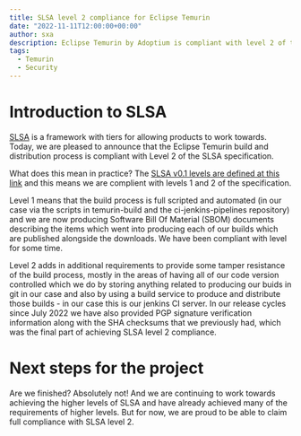 ```yaml
---
title: SLSA level 2 compliance for Eclipse Temurin
date: "2022-11-11T12:00:00+00:00"
author: sxa
description: Eclipse Temurin by Adoptium is compliant with level 2 of the SLSA secure development framework.
tags:
  - Temurin
  - Security
---
```


# Introduction to SLSA

[SLSA](https://slsa.dev) is a framework with tiers for allowing products to
work towards.  Today, we are pleased to announce that the Eclipse Temurin
build and distribution process is compliant with Level 2 of the SLSA
specification.

What does this mean in practice? The [SLSA v0.1 levels are defined at this
link](http://slsa.dev/spec/v0.1/levels) and this means we are complient with
levels 1 and 2 of the specification.

Level 1 means that the build process is full scripted and automated (in
our case via the scripts in temurin-build and the ci-jenkins-pipelines
repository) and we are now producing Software Bill Of Material (SBOM)
documents describing the items which went into producing each of our builds
which are published alongside the downloads. We have been compliant with
level for some time.

Level 2 adds in additional requirements to provide some tamper resistance of
the build process, mostly in the areas of having all of our code version
controlled which we do by storing anything related to producing our buids in
git in our case and also by using a build service to produce and distribute
those builds - in our case this is our jenkins CI server. In our release
cycles since July 2022 we have also provided PGP signature verification
information along with the SHA checksums that we previously had, which was
the final part of achieving SLSA level 2 compliance.

# Next steps for the project

Are we finished? Absolutely not! And we are continuing to work towards
achieving the higher levels of SLSA and have already achieved many of the
requirements of higher levels. But for now, we are proud to be able to claim
full compliance with SLSA level 2.
